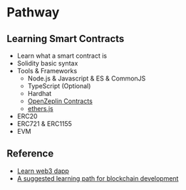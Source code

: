 # Pathway

## Learning Smart Contracts

- Learn what a smart contract is
- Solidity basic syntax
- Tools & Frameworks
  - Node.js & Javascript & ES & CommonJS
  - TypeScript (Optional)
  - Hardhat
  - [OpenZeplin Contracts](https://docs.openzeppelin.com/contracts/4.x/)
  - [ethers.js](https://github.com/ethers-io/ethers.js)
- ERC20
- ERC721 & ERC1155
- EVM

## Reference

- [Learn web3 dapp](https://github.com/figment-networks/learn-web3-dapp)
- [A suggested learning path for blockchain development](https://github.com/protofire/blockchain-learning-path)
